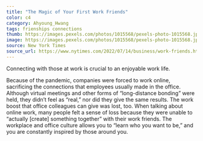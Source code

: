 ```yaml
---
title: "The Magic of Your First Work Friends"
color: c4
category: Ahyoung_Hwang
tags: frienships connections
thumb: https://images.pexels.com/photos/1015568/pexels-photo-1015568.jpeg?auto=compress&cs=tinysrgb&w=350
image: https://images.pexels.com/photos/1015568/pexels-photo-1015568.jpeg?auto=compress&cs=tinysrgb&w=600
source: New York Times
source_url: https://www.nytimes.com/2022/07/14/business/work-friends.html?smid=nytcore-ios-share
---
```


Connecting with those at work is crucial to an enjoyable work life. 
<!--more-->

Because of the pandemic, companies were forced to work online, sacrificing the connections that employees usually made in the office. Although virtual meetings and other forms of “long-distance bonding” were held, they didn’t feel as “real,” nor did they give the same results. The work boost that office colleagues can give was lost, too. When talking about online work, many people felt a sense of loss because they were unable to “actually [create] something together” with their work friends. The workplace and office culture allows you to “learn who you want to be,” and you are constantly inspired by those around you.
